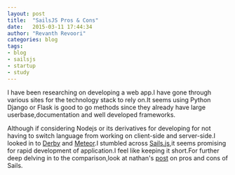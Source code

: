 ```yaml
---
layout: post
title:  "SailsJS Pros & Cons"
date:   2015-03-11 17:44:34
author: "Revanth Revoori"
categories: blog
tags:
- blog
- sailsjs
- startup
- study
---
```


I have been researching on developing a web app.I have gone through various sites for the technology stack to rely on.It seems using Python Django or Flask is good to go methods since they already have large userbase,documentation and well developed frameworks.

Although if considering Nodejs or its derivatives for developing for not having to switch language from working on client-side and server-side.I looked in to [Derby] and [Meteor].I stumbled across [Sails.js],it seems promising for rapid development of application.I feel like keeping it short.For further deep delving in to the comparison,look at nathan's [post] on pros and cons of Sails.

[Derby]:	http://derbyjs.com/
[Meteor]:	https://www.meteor.com/
[Sails.js]:	http://sailsjs.org/#!/
[post]:		http://nathanleclaire.com/blog/2013/12/28/the-good-the-bad-and-the-ugly-of-sails-dot-js-realtime-javascript-mvc-framework/